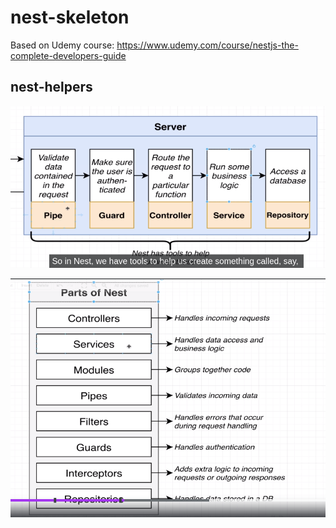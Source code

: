 # nest-skeleton

Based on Udemy course: https://www.udemy.com/course/nestjs-the-complete-developers-guide

## nest-helpers

![Alt text](img/nest-helpers.png?raw=true "Nest helpers")

![Alt text](img/nest-helpers-2.png?raw=true "Nest helpers")
